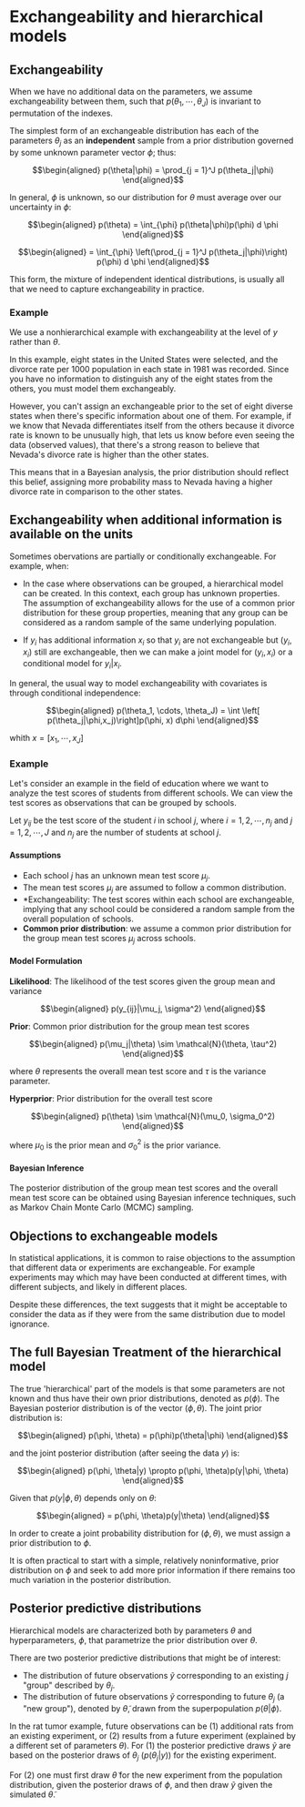 # Exchangeability and hierarchical models

## Exchangeability

When we have no additional data on the parameters, we assume exchangeability between them, such that $p(\theta_1, \cdots, \theta_J)$ is invariant to permutation of the indexes.

The simplest form of an exchangeable distribution has each of the parameters $\theta_j$ as an **independent** sample from a prior distribution governed by some unknown parameter vector $\phi$; thus:

$$\begin{aligned}
p(\theta|\phi) = \prod_{j = 1}^J p(\theta_j|\phi)
\end{aligned}$$

In general, $\phi$ is unknown, so our distribution for $\theta$ must average over our uncertainty in $\phi$:

$$\begin{aligned}
p(\theta) = \int_{\phi} p(\theta|\phi)p(\phi) d \phi
\end{aligned}$$

$$\begin{aligned}
= \int_{\phi} \left(\prod_{j = 1}^J p(\theta_j|\phi)\right) p(\phi) d \phi
\end{aligned}$$

This form, the mixture of independent identical distributions, is usually all that we need to
capture exchangeability in practice.

### Example

We use a nonhierarchical example with exchangeability at the level of $y$ rather than $\theta$.

In this example, eight states in the United States were selected, and the divorce rate per $1000$ population in each state in $1981$ was recorded. Since you have no information to distinguish any of the eight states from the others, you must model them exchangeably.

However, you can't assign an exchangeable prior to the set of eight diverse states when there's specific information about one of them. For example, if we know that Nevada differentiates itself from the others because it divorce rate is known to be unusually high, that lets us know before even seeing the data (observed values), that there's a strong reason to believe that Nevada's divorce rate is higher than the other states. 

This means that in a Bayesian analysis, the prior distribution should reflect this belief, assigning more probability mass to Nevada having a higher divorce rate in comparison to the other states. 

## Exchangeability when additional information is available on the units

Sometimes obervations are partially or conditionally exchangeable. For example, when:

- In the case where observations can be grouped, a hierarchical model can be created. In this context, each group has unknown properties. The assumption of exchangeability allows for the use of a common prior distribution for these group properties, meaning that any group can be considered as a random sample of the same underlying population.

- If $y_i$ has additional information $x_i$ so that $y_i$ are not exchangeable but $(y_i, x_i)$ still are exchangeable, then we can make a joint model for $(y_i, x_i)$ or a conditional model for $y_i|x_i$.

In general, the usual way to model exchangeability with covariates is through conditional independence:

$$\begin{aligned}
p(\theta_1, \cdots, \theta_J) = \int \left[ p(\theta_j|\phi,x_j)\right]p(\phi, x) d\phi
\end{aligned}$$

whith $x = [x_1, \cdots, x_J]$

### Example

Let's consider an example in the field of education where we want to analyze the test scores of students from different schools. We can view the test scores as observations that can be grouped by schools. 

Let $y_{ij}$ be the test score of the student $i$ in school $j$, where $i = 1, 2, \cdots, n_j$ and $j = 1, 2, \cdots, J$ and $n_j$ are the number of students at school $j$.

#### Assumptions

- Each school $j$ has an unknown mean test score $\mu_j$.
- The mean test scores $\mu_j$ are assumed to follow a common distribution.
- *Exchangeability: The test scores within each school are exchangeable, implying that any school could be considered a random sample from the overall population of schools.
- **Common prior distribution**: we assume a common prior distribution for the group mean test scores $\mu_j$ across schools.

#### Model Formulation

**Likelihood**: The likelihood of the test scores given the group mean and variance

$$\begin{aligned}
p(y_{ij}|\mu_j, \sigma^2)
\end{aligned}$$

**Prior**: Common prior distribution for the group mean test scores

$$\begin{aligned}
p(\mu_j|\theta) \sim \mathcal{N}(\theta, \tau^2)
\end{aligned}$$

where $\theta$ represents the overall mean test score and $\tau$ is the variance parameter.

**Hyperprior**: Prior distribution for the overall test score

$$\begin{aligned}
p(\theta) \sim \mathcal{N}(\mu_0, \sigma_0^2)
\end{aligned}$$

where $\mu_0$ is the prior mean and $\sigma_0^2$ is the prior variance.

#### Bayesian Inference

The posterior distribution of the group mean test scores and the overall mean test score can be obtained using Bayesian inference techniques, such as Markov Chain Monte Carlo (MCMC) sampling.

## Objections to exchangeable models

In statistical applications, it is common to raise objections to the assumption that different data or experiments are exchangeable. For example experiments may which may have been conducted at different times, with different subjects, and likely in different places.

Despite these differences, the text suggests that it might be acceptable to consider the data as if they were from the same distribution due to model ignorance.

## The full Bayesian Treatment of the hierarchical model

The true 'hierarchical' part of the models is that some parameters are not known and thus have their own prior distributions, denoted as $p(\phi)$. The Bayesian posterior distribution is of the vector $(\phi, \theta)$. The joint prior distribution is:

$$\begin{aligned}
p(\phi, \theta) = p(\phi)p(\theta|\phi)
\end{aligned}$$

and the joint posterior distribution (after seeing the data $y$) is:

$$\begin{aligned}
p(\phi, \theta|y) \propto p(\phi, \theta)p(y|\phi, \theta)
\end{aligned}$$

Given that $p(y|\phi, \theta)$ depends only on $\theta$:

$$\begin{aligned}
= p(\phi, \theta)p(y|\theta)
\end{aligned}$$

In order to create a joint probability distribution for $(\phi, \theta)$, we must assign a prior distribution to $\phi$.

It is often practical to start with a simple, relatively noninformative, prior distribution on $\phi$ and seek to add more prior information if there remains too much variation in the posterior distribution.

## Posterior predictive distributions

Hierarchical models are characterized both by parameters $\theta$ and hyperparameters, $\phi$, that parametrize the prior distribution over $\theta$.

There are two posterior predictive distributions that might be of interest:

- The distribution of future observations $\tilde{y}$ corresponding to an existing $j$ "group" described by $\theta_j$.
- The distribution of future observations $\tilde{y}$ corresponding to future $\theta_j$ (a "new group"), denoted by $\tilde{\theta}$, drawn from the superpopulation $p(\theta|\phi)$.

In the rat tumor example, future observations can be (1) additional rats from an existing experiment, or (2) results from a future experiment (explained by a different set of parameters $\theta$). 
For (1) the posterior predictive draws $\tilde{y}$ are based on the posterior draws of $\theta_j$ ($p(\theta_j|y)$) for the existing experiment.

For (2) one must first draw $\tilde{\theta}$ for the new experiment from the population distribution, given the posterior draws of $\phi$, and then draw $\tilde{y}$ given the simulated $\tilde{\theta}$.
